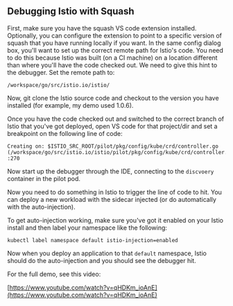 ## Debugging Istio with Squash

First, make sure you have the squash VS code extension installed. Optionally, you can configure the extension to point to a specific version of squash that you have running locally if you want. In the same config dialog box, you'll want to set up the correct remote path for Istio's code. You need to do this because Istio was built (on a CI machine) on a location different than where you'll have the code checked out. We need to give this hint to the debugger. Set the remote path to:

```
/workspace/go/src/istio.io/istio/
```

Now, git clone the Istio source code and checkout to the version you have installed (for example, my demo used 1.0.6). 

Once you have the code checked out and switched to the correct branch of Istio that you've got deployed, open VS code for that project/dir and set a breakpoint on the following line of code:

```
Creating on: $ISTIO_SRC_ROOT/pilot/pkg/config/kube/crd/controller.go (/workspace/go/src/istio.io/istio/pilot/pkg/config/kube/crd/controller.go) :270
```

Now start up the debugger through the IDE, connecting to the `discvoery` container in the pilot pod. 

Now you need to do something in Istio to trigger the line of code to hit. You can deploy a new workload with the sidecar injected (or do automatically with the auto-injection).

To get auto-injection working, make sure you've got it enabled on your Istio install and then label your namespace like the following:

`kubectl label namespace default istio-injection=enabled`


Now when you deploy an application to that `default` namespace, Istio should do the auto-injection and you should see the debugger hit.

For the full demo, see this video:

[https://www.youtube.com/watch?v=qHDKm_ioAnE](https://www.youtube.com/watch?v=qHDKm_ioAnE)
